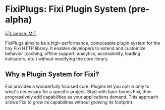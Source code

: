 # FixiPlugs: Fixi Plugin System (pre-alpha)
<!-- Badges -->
<!-- [![npm version](https://img.shields.io/npm/v/fixi-plugins.svg)](https://www.npmjs.com/package/fixi-plugins)  
[![Build Status](https://github.com/your-org/fixiplug/actions/workflows/ci.yml/badge.svg)](https://github.com/your-org/fixiplug/actions/workflows/ci.yml)   -->
[![License: MIT](https://img.shields.io/badge/License-MIT-blue.svg)](LICENSE)

FixiPlugs aims to be a high-performance, composable plugin system for the tiny Fixi HTTP library. It enables developers to extend and customize behavior (caching, offline support, analytics, accessibility, loading indicators, etc.) without modifying the core library.

## Why a Plugin System for Fixi?

Fixi provides a wonderfully focused core. Plugins let you opt-in only to what's necessary for a specific project. Start with bare-bones Fixi, then progressively add capabilities as your applications demand. This approach allows Fixi to grow its capabilities without growing its footprint.
